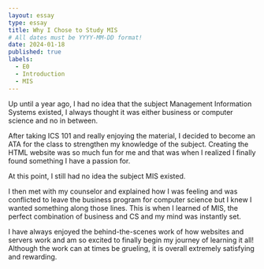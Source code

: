 ```yaml
---
layout: essay
type: essay
title: Why I Chose to Study MIS
# All dates must be YYYY-MM-DD format!
date: 2024-01-18
published: true
labels:
  - E0
  - Introduction
  - MIS
---
```


Up until a year ago, I had no idea that the subject Management Information Systems existed, I always thought it was either business or computer science and no in between.

After taking ICS 101 and really enjoying the material, I decided to become an ATA for the class to strengthen my knowledge of the subject. Creating the HTML website was so much fun for me and that was when I realized I finally found something I have a passion for.

At this point, I still had no idea the subject MIS existed.

I then met with my counselor and explained how I was feeling and was conflicted to leave the business program for computer science but I knew I wanted something along those lines. This is when I learned of MIS, the perfect combination of business and CS and my mind was instantly set.

I have always enjoyed the behind-the-scenes work of how websites and servers work and am so excited to finally begin my journey of learning it all! Although the work can at times be grueling, it is overall extremely satisfying and rewarding.
